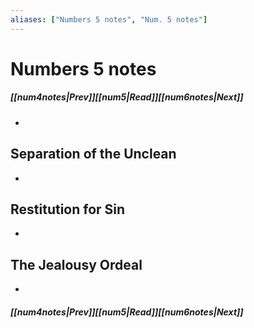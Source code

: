 ```yaml
---
aliases: ["Numbers 5 notes", "Num. 5 notes"]
---
```

# Numbers 5 notes
##### <span class=arrow-left></span>[[num4notes|Prev]]<span class=navigation-separator></span>[[num5|Read]]<span class=navigation-separator></span>[[num6notes|Next]]<span class=arrow-right></span>
- 
## Separation of the Unclean
- 
## Restitution for Sin
- 
## The Jealousy Ordeal
- 
##### <span class=arrow-left></span>[[num4notes|Prev]]<span class=navigation-separator></span>[[num5|Read]]<span class=navigation-separator></span>[[num6notes|Next]]<span class=arrow-right></span>